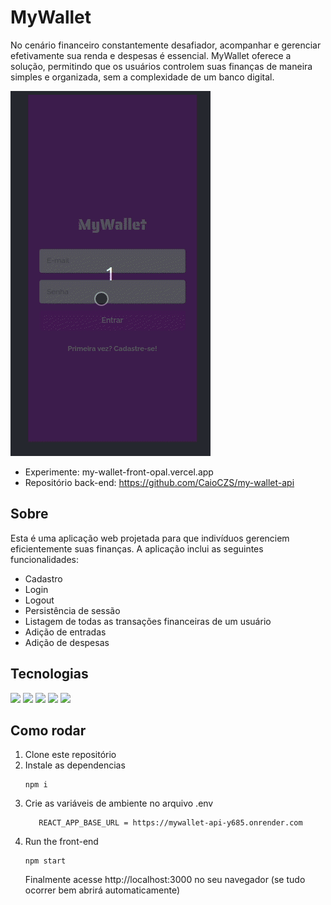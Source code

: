 # MyWallet

No cenário financeiro constantemente desafiador, acompanhar e gerenciar efetivamente sua renda e despesas é essencial. MyWallet oferece a solução, permitindo que os usuários controlem suas finanças de maneira simples e organizada, sem a complexidade de um banco digital.

<img src="./assets/peek-my-wallet18.gif">

- Experimente: my-wallet-front-opal.vercel.app
- Repositório back-end: https://github.com/CaioCZS/my-wallet-api

## Sobre

Esta é uma aplicação web projetada para que indivíduos gerenciem eficientemente suas finanças. A aplicação inclui as seguintes funcionalidades:

- Cadastro
- Login
- Logout
- Persistência de sessão
- Listagem de todas as transações financeiras de um usuário
- Adição de entradas
- Adição de despesas

## Tecnologias

<p>
  <img  src='https://img.shields.io/badge/React-20232A?style=for-the-badge&logo=react&logoColor=61DAFB'>
  <img  src="https://img.shields.io/badge/react_route%20-%2320232a.svg?&style=for-the-badge&logo=react&logoColor=%2361DAFB"/>
  <img  src='https://img.shields.io/badge/styled-components%20-%2320232a.svg?&style=for-the-badge&color=b8679e&logo=styled-components&logoColor=%3a3a3a'>
  <img  src='https://img.shields.io/badge/react-icons%20-%2320232a.svg?&style=for-the-badge&color=f28dc7&logo=react-icons&logoColor=%2361DAFB'>
  <img  src='https://img.shields.io/badge/axios-671ddf?&style=for-the-badge&logo=axios&logoColor=white'>
</p>

## Como rodar

1. Clone este repositório
2. Instale as dependencias
   ```
   npm i
   ```
3. Crie as variáveis de ambiente no arquivo .env
   ```
      REACT_APP_BASE_URL = https://mywallet-api-y685.onrender.com
   ```
4. Run the front-end
   ```
   npm start
   ```
   Finalmente acesse http://localhost:3000 no seu navegador (se tudo ocorrer bem abrirá automaticamente)
